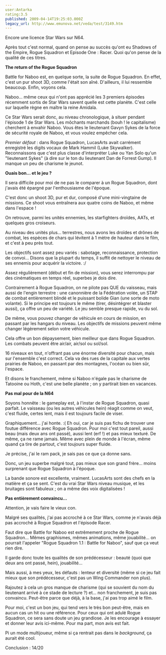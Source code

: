 ```yaml
---
user:Antarka
rating:3.5
published: 2009-04-14T19:25:03.000Z
legacy_url: http://www.emunova.net/veda/test/3149.htm
---
```

Encore une licence Star Wars sur N64\.  

  

Après tout c'est normal, quand on pense au succès qu'ont eu Shadows of the Empire, Rogue Squadron et Episode One : Racer. Quoi qu'on pense de la qualité de ces titres.  

  

**The return of the Rogue Squadron**  

  

Battle for Naboo est, en quelque sorte, la suite de Rogue Squadron. En effet, c'est un pur shoot 3D, comme l'était son aîné. D'ailleurs, il lui ressemble beaucoup. Enfin, voyons cela.  

  

Naboo... même ceux qui n'ont pas apprécié les 3 premiers épisodes récemment sortis de Star Wars savent quelle est cette planète. C'est celle sur laquelle règne en maître la reine Amidala.  

  

Ce Star Wars serait donc, au niveau chronologique, à situer pendant l'épisode 1 de Star Wars. Les môchants marchands (bouh ! le capitalisme) cherchent à envahir Naboo. Vous êtes le lieutenant Gavyn Sykes de la force de sécurité royale de Naboo, et vous voulez empêcher cela.  

  

_Premier défaut_ : dans Rogue Squadron, LucasArts avait carrément enregistré les digits vocaux de Mark Hammil (Luke Skywalker). Reconnaissons que c'est plus classe d'interpréter Luke ou Yan Solo qu'un "lieutenant Sykes" (à dire sur le ton du lieutenant Dan de Forrest Gump). Il manque un peu de charisme le jeunot.  

  

**Ouais bon... et le jeu ?**  

  

Il sera difficile pour moi de ne pas le comparer à un Rogue Squadron, dont j'avais été épargné par l'enthousiasme de l'époque.  

  

C'est donc un shoot 3D, pur et dur, composé d'une mini-vingtaine de missions. Ce shoot vous entraînera aux quatre coins de Naboo, et même dans l'espace !  

  

On retrouve, parmi les unités ennemies, les starfighters droïdes, AATs, et quelques gros croiseurs.  

  

Au niveau des unités plus... terrestres, nous avons les droïdes et drônes de combat, les espèces de chars qui lévitent à 1 mètre de hauteur dans le film, et c'est à peu près tout.  

  

Les objectifs sont assez peu variés : sabotage, reconnaissance, protection de convoi... Disons que la plupart du temps, il suffit de nettoyer le niveau de ses ennemis pour acquérir la victoire. :/  

  

Assez régulièrement (début et fin de mission), vous serez interrompu par des cinématiques en temps réel, superbes je dois dire.  

  

Contrairement à Rogue Squadron, on ne pilote pas QUE du vaisseau, mais aussi de l'engin terrestre : une canonnière de la Fédération volée, un STAP de combat entièrement blindé et le puissant bolide Gian (une sorte de moto volante). Si le principe est toujours le même (tirer, désintégrer et blaster aussi), ça offre un peu de variété. Le jeu semble presque rapide, vu du sol.  

  

De même, vous pouvez changer de véhicule en cours de mission, en passant par les hangars du niveau. Les objectifs de missions peuvent même changer légèrement selon votre véhicule.  

  

Cela offre un bon dépaysement, bien meilleur que dans Rogue Squadron. Les combats peuvent être air/air, air/sol ou sol/sol.  

  

16 niveaux en tout, n'offrant pas une énorme diversité pour chacun, mais sur l'ensemble c'est correct. Cela va des rues de la capitale aux vertes prairies de Naboo, en passant par des montagnes, l'océan ou bien sûr, l'espace.  

  

Et disons le franchement, même si Naboo n'égale pas le charisme de Tatooine ou Hoth, c'est une belle planète ; on y partirait bien en vacances.  

  

**Pas mal pour de la N64**  

  

Soyons honnête : le gameplay est, à l'instar de Rogue Squadron, quasi parfait. Le vaisseau (ou les autres véhicules hein) réagit comme on veut, c'est fluide, certes lent, mais il est toujours facile de viser.  

  

Graphiquement... j'ai honte. :( Eh oui, car je suis pas fichu de trouver une foutue différence avec Rogue Squadron. Pour moi c'est tout pareil, aussi beau (mais deux ans ont passé), aussi lent (erf !) et pas mieux texturé. De même, ça ne rame jamais. Même avec plein de monde à l'écran, même quand ça tire de partout, c'est toujours super fluide.  

  

Je précise, j'ai le ram pack, je sais pas ce que ça donne sans.  

  

Donc, un jeu superbe malgré tout, pas mieux que son grand frère... moins surprenant que Rogue Squadron à l'époque.  

  

La bande sonore est excellente, vraiment. LucasArts sont des chefs en la matière et ça se sent. C'est du vrai Star Wars niveau musique, et les bruitages sont fabuleux ; on a même des voix digitalisées !  

  

**Pas entièrement convaincu...**  

  

Attention, je vais faire le vieux con.  

  

Malgré ses qualités, j'ai pas accroché à ce Star Wars, comme je n'avais déjà pas accroché à Rogue Squadron et l'épisode Racer.  

  

Faut dire que Battle for Naboo est extrêmement proche de Rogue Squadron... Mêmes graphismes, mêmes animations, même jouabilité... on pourrait l'appeler "Rogue Squadron 1.1 : Battle for Naboo", sauf que ça veut rien dire.  

  

Il garde donc toute les qualités de son prédécesseur : beauté (quoi que deux ans ont passé, hein), jouabilité...  

  

Mais aussi, à mes yeux, les défauts : lenteur et diversité (même si ce jeu fait mieux que son prédécesseur, c'est pas un Wing Commander non plus).  

  

Rajoutez à cela un gros manque de charisme (qui se souvient du nom du lieutenant arrivé à ce stade de lecture ?) et... non franchement, je suis pas convaincu. Peut-être parce que déjà, à la base, j'ai pas trop aimé le film.  

  

Pour moi, c'est un bon jeu, qui tend vers le très bon peut-être, mais en aucun cas un hit ou une référence. Pour ceux qui ont adulé Rogue Squadron, ce sera sans doute un jeu grandiose. Je les encourage à essayer et donner leur avis ici-même. Pour ma part, mon avis est fait.  

  

Pi un mode multijoueur, même si ça rentrait pas dans le _background_, ça aurait été cool.  

  

Conclusion : 14/20